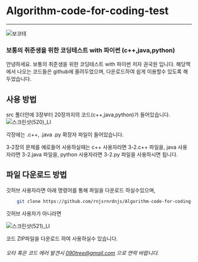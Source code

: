 # Algorithm-code-for-coding-test
* * *

![보코테](https://user-images.githubusercontent.com/49832278/153901428-6f73c720-d32e-4857-8dff-ee303dd742ee.png)


### 보통의 취준생을 위한 코딩테스트 with 파이썬 (c++,java,python) 
 
안녕하세요. 보통의 취준생을 위한 코딩테스트 with 파이썬 저자 권국원 입니다.
해당책에서 나오는 코드들은 github에 올려두었으며, 다운로드하여 쉽게 이용할수 있도록
해두었습니다.

사용 방법
-----------
src 폴더안에 3장부터 20장까지의 코드(c++,java,python)가 들어있습니다.
![스크린샷(520)_LI](https://user-images.githubusercontent.com/49832278/149806823-33ade2d0-fd34-47af-9fdc-31a1197ba3e1.jpg)


각장에는 .c++, .java .py 확장자 파일이 들어있습니다.


3-2장의 문제를 예로들어 사용하실때는
c++ 사용자라면 3-2.c++ 파일을,
java 사용자라면 3-2.java 파일을,
python 사용자라면 3-2.py 파일을 사용하시면 됩니다.

파일 다운로드 방법
-----------
깃허브 사용자라면 아래 명령어를 통해 파일을 다운로드 하실수있으며,
```bash
    git clone https://github.com/rnjsrnrdnjs/Algorithm-code-for-coding-test
```
깃허브 사용자가 아니라면 


![스크린샷(521)_LI](https://user-images.githubusercontent.com/49832278/149806833-a0dd889a-c66a-4478-b87b-cd1a5ce3d930.jpg)

코드 ZIP파일을 다운로드 하여 사용하실수 있습니다.

###### 오타 혹은 코드 에러 발견시 090tree@gmail.com 으로 연락 바랍니다.
